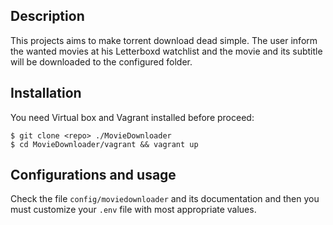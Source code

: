 ## Description

This projects aims to make torrent download dead simple. The user inform the wanted movies at his Letterboxd watchlist and the movie and its subtitle will be downloaded to the configured folder. 

## Installation

You need Virtual box and Vagrant installed before proceed: 

    $ git clone <repo> ./MovieDownloader
    $ cd MovieDownloader/vagrant && vagrant up

## Configurations and usage

Check the file `config/moviedownloader` and its documentation and then you must customize your `.env` file with most appropriate values.